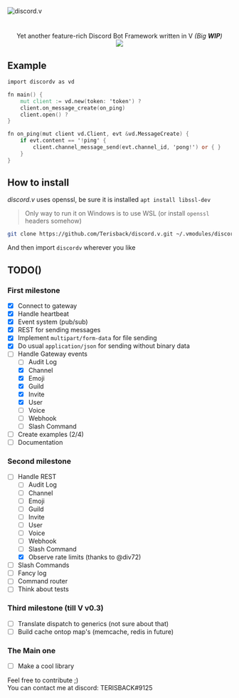 ![discord.v](https://user-images.githubusercontent.com/26527529/98575853-c348d300-22ca-11eb-86f6-d22cc9b1e0cf.png)

#  

<p align="center">
Yet another feature-rich Discord Bot Framework written in V <i>(Big <b>WIP</b>)</i><br>
<a href="https://discordv.terisback.ru/discordv.html">
  <img src="https://img.shields.io/badge/docs-2F3136?style=flat&logo=v">
</a>
</p>

## Example

```v
import discordv as vd

fn main() {
    mut client := vd.new(token: 'token') ?
    client.on_message_create(on_ping)
    client.open() ?
}

fn on_ping(mut client vd.Client, evt &vd.MessageCreate) {
    if evt.content == '!ping' {
        client.channel_message_send(evt.channel_id, 'pong!') or { }
    }
}
```

## How to install

*discord.v* uses openssl, be sure it is installed `apt install libssl-dev`  
> Only way to run it on Windows is to use WSL (or install `openssl` headers somehow)  

```bash
git clone https://github.com/Terisback/discord.v.git ~/.vmodules/discordv
```

And then import `discordv` wherever you like

## TODO()

### First milestone
- [x] Connect to gateway
- [x] Handle heartbeat
- [x] Event system (pub/sub)
- [x] REST for sending messages
- [x] Implement `multipart/form-data` for file sending
- [x] Do usual `application/json` for sending without binary data
- [ ] Handle Gateway events
  - [ ] Audit Log
  - [x] Channel
  - [x] Emoji
  - [x] Guild
  - [x] Invite
  - [x] User
  - [ ] Voice
  - [ ] Webhook
  - [ ] Slash Command
- [ ] Create examples (2/4)
- [ ] Documentation

### Second milestone
- [ ] Handle REST
  - [ ] Audit Log
  - [ ] Channel
  - [ ] Emoji
  - [ ] Guild
  - [ ] Invite
  - [ ] User
  - [ ] Voice
  - [ ] Webhook
  - [ ] Slash Command
  - [x] Observe rate limits (thanks to @div72)
- [ ] Slash Commands
- [ ] Fancy log
- [ ] Command router
- [ ] Think about tests

### Third milestone (till V v0.3)
- [ ] Translate dispatch to generics (not sure about that)
- [ ] Build cache ontop map's (memcache, redis in future)

### The Main one
- [ ] Make a cool library

Feel free to contribute ;)  
You can contact me at discord: TERISBACK#9125
